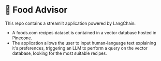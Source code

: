 # 🥘 Food Advisor

  This repo contains a streamlit application powered by LangChain.
  
  * A foods.com recipes dataset is contained in a vector database hosted in Pinecone.
  * The application allows the user to input human-language text explaining it's preferences, triggering an LLM to perform a query on the vector database, looking for the most suitable recipes. 
